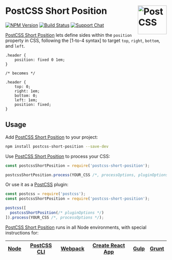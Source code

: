 # PostCSS Short Position [<img src="https://postcss.github.io/postcss/logo.svg" alt="PostCSS" width="90" height="90" align="right">][postcss]

[![NPM Version][npm-img]][npm-url]
[![Build Status][cli-img]][cli-url]
[![Support Chat][git-img]][git-url]

[PostCSS Short Position] lets define sides within the `position` property in
CSS, following the [1-to-4 syntax] to target `top`, `right`, `bottom`, and
`left`.

```pcss
.header {
    position: fixed 0 1em;
}

/* becomes */

.header {
    top: 0;
    right: 1em;
    bottom: 0;
    left: 1em;
    position: fixed;
}
```

## Usage

Add [PostCSS Short Position] to your project:

```bash
npm install postcss-short-position --save-dev
```

Use [PostCSS Short Position] to process your CSS:

```js
const postcssShortPosition = require('postcss-short-position');

postcssShortPosition.process(YOUR_CSS /*, processOptions, pluginOptions */);
```

Or use it as a [PostCSS] plugin:

```js
const postcss = require('postcss');
const postcssShortPosition = require('postcss-short-position');

postcss([
  postcssShortPosition(/* pluginOptions */)
]).process(YOUR_CSS /*, processOptions */);
```

[PostCSS Short Position] runs in all Node environments, with special instructions for:

| [Node](INSTALL.md#node) | [PostCSS CLI](INSTALL.md#postcss-cli) | [Webpack](INSTALL.md#webpack) | [Create React App](INSTALL.md#create-react-app) | [Gulp](INSTALL.md#gulp) | [Grunt](INSTALL.md#grunt) |
| --- | --- | --- | --- | --- | --- |

[cli-img]: https://img.shields.io/travis/jonathantneal/postcss-short-position.svg
[cli-url]: https://travis-ci.org/jonathantneal/postcss-short-position
[git-img]: https://img.shields.io/badge/support-chat-blue.svg
[git-url]: https://gitter.im/postcss/postcss
[npm-img]: https://img.shields.io/npm/v/postcss-short-position.svg
[npm-url]: https://www.npmjs.com/package/postcss-short-position

[PostCSS]: https://github.com/postcss/postcss
[PostCSS Short Position]: https://github.com/jonathantneal/postcss-short-position
